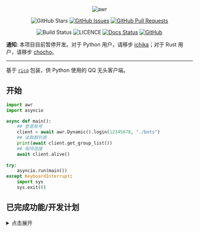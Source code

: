 <div align="center">

![awr](https://socialify.git.ci/wybxc/awr/image?description=1&font=Bitter&language=1&name=1&theme=Dark) 
   
![GitHub Stars](https://img.shields.io/github/stars/wybxc/awr?style=for-the-badge)
[![GitHub Issues](https://img.shields.io/github/issues/Wybxc/awr?style=for-the-badge)](https://github.com/Wybxc/awr/issues)
[![GitHub Pull Requests](https://img.shields.io/github/issues-pr/Wybxc/awr?style=for-the-badge)](https://github.com/Wybxc/awr/pulls)

![Build Status](https://img.shields.io/github/workflow/status/Wybxc/awr/CI?style=for-the-badge)
![LICENCE](https://img.shields.io/github/license/Wybxc/awr?style=for-the-badge)
[![Docs Status](https://img.shields.io/github/workflow/status/Wybxc/awr/API%20Document?label=docs&style=for-the-badge)](https://awr-latest.netlify.app)
[![GitHub](https://img.shields.io/github/last-commit/Wybxc/awr?label=GitHub&style=for-the-badge)](https://github.com/Wybxc/awr)

</div>

**通知**: 本项目目前暂停开发。对于 Python 用户，请移步 [ichika](https://github.com/BlueGlassBlock/Ichika)；对于 Rust 用户，请移步 [chocho](https://github.com/Wybxc/chocho)。

---

基于 [`ricq`](https://github.com/lz1998/ricq) 包装，供 Python 使用的 QQ 无头客户端。

## 开始

```python
import awr
import asyncio

async def main():
    ## 登录账号
    client = await awr.Dynamic().login(12345678, "./bots")
    ## 读取群列表
    print(await client.get_group_list())
    ## 保持连接
    await client.alive()
    
try:
    asyncio.run(main())
except KeyboardInterrupt:
    import sys
    sys.exit(0)
```

## 已完成功能/开发计划

<details>
<summary>点击展开</summary>

### 登录

- [x] 账号密码登录
- [x] 二维码登录
- [x] 验证码提交
- [x] 设备锁验证
- [x] 错误信息解析

### 消息类型

- [x] 文本
- [x] 表情
- [x] At
- [ ] 回复
- [ ] 匿名
- [ ] 骰子
- [ ] 石头剪刀布
- [ ] 图片
- [ ] 语音
- [ ] 长消息(仅支持群聊发送)
- [ ] 合并转发(仅支持群聊发送)
- [ ] 链接分享
- [ ] 小程序(暂只支持RAW)
- [ ] 短视频
- [ ] 群文件(上传与接收信息)

### 事件

- [ ] 群消息
- [ ] 好友消息
- [ ] 新好友请求
- [ ] 收到其他用户进群请求
- [ ] 新好友
- [ ] 群禁言
- [ ] 好友消息撤回
- [ ] 群消息撤回
- [ ] 收到邀请进群请求
- [ ] 群名称变更
- [ ] 好友删除
- [ ] 群成员权限变更
- [ ] 新成员进群/退群
- [ ] 登录号加群
- [ ] 临时会话消息
- [ ] 群解散
- [ ] 登录号退群(包含T出)
- [ ] 客户端离线
- [ ] 群提示 (戳一戳/运气王等)

### 主动操作

> 为防止滥用，将不支持主动邀请新成员进群

- [ ] 修改昵称
- [ ] 发送群消息
- [x] 获取群列表
- [x] 获取群成员列表
- [x] 获取好友列表/分组
- [ ] 获取好友个性签名
- [ ] 添加/删除/重命名好友分组
- [ ] 群成员禁言/解除禁言
- [ ] 踢出群成员
- [ ] 戳一戳群友
- [x] 戳一戳好友
- [ ] 设置群管理员
- [ ] 设置群公告
- [ ] 设置群名称
- [ ] 全员禁言
- [ ] 获取群@全体剩余次数
- [ ] 翻译
- [ ] 修改群成员头衔
- [ ] 设置群精华消息
- [x] 发送好友消息
- [ ] 发送临时会话消息
- [ ] 修改群成员Card
- [ ] 撤回群消息
- [x] 撤回好友消息
- [ ] 处理被邀请加群请求
- [ ] 处理加群请求
- [ ] 处理好友请求
- [ ] 删除好友
- [ ] 获取陌生人信息
- [ ] 设置在线状态
- [ ] 修改个人资料
- [ ] 修改个性签名
- [ ] 获取群荣誉 (龙王/群聊火焰等)
- [ ] 获取群文件下载链接
- [ ] ~~群成员邀请~~

</details>
